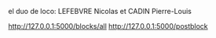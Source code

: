 el duo de loco:
LEFEBVRE Nicolas et CADIN Pierre-Louis

http://127.0.0.1:5000/blocks/all
http://127.0.0.1:5000/postblock